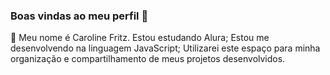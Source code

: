 ### Boas vindas ao meu perfil 💙

🌻 Meu nome é Caroline Fritz.
Estou estudando Alura;
Estou me desenvolvendo na linguagem JavaScript;
Utilizarei este espaço para minha organização e compartilhamento de meus projetos desenvolvidos.


